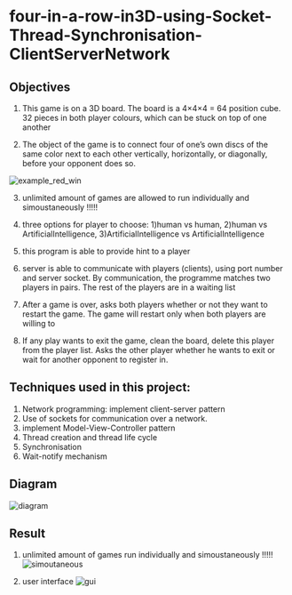 # four-in-a-row-in3D-using-Socket-Thread-Synchronisation-ClientServerNetwork

## Objectives
1) This game is on a 3D board. The board is a 4×4×4 = 64 position cube. 32 pieces in both player colours, which can be stuck on top of one another


2) The object of the game is to connect four of one’s own discs of the same color next to each other
vertically, horizontally, or diagonally, before your opponent does so.

![example_red_win](https://user-images.githubusercontent.com/46351057/50723151-b712ee00-1114-11e9-9417-a2e4e56f2fb8.PNG)

3) unlimited amount of games are allowed to run individually and simoustaneously !!!!!

4) three options for player to choose: 
      1)human vs human, 
      2)human vs ArtificialIntelligence, 
      3)ArtificialIntelligence vs ArtificialIntelligence
      
5) this program is able to provide hint to a player

6) server is able to communicate with players (clients), using port number and server socket. By communication, the programme matches two players in pairs. The rest of the players are in a waiting list

7)	After a game is over, asks both players whether or not they want to restart the game. The game will restart only when both players are willing to 

8)	If any play wants to exit the game, clean the board, delete this player from the player list. Asks the other player whether he wants to exit or wait for another opponent to register in. 



## Techniques used in this project:
1) Network programming: implement client-server pattern
2) Use of sockets for communication over a network.
3) implement Model-View-Controller pattern
4) Thread creation and thread life cycle
5) Synchronisation
6) Wait-notify mechanism

## Diagram

![diagram](https://user-images.githubusercontent.com/46351057/50723109-3ce26980-1114-11e9-9fc9-a9fd2d3eced7.png)

## Result

1) unlimited amount of games run individually and simoustaneously !!!!!
![simoutaneous](https://user-images.githubusercontent.com/46351057/50723457-d90e6f80-1118-11e9-8ec1-d3bba5d9cbdb.png)

2) user interface
![gui](https://user-images.githubusercontent.com/46351057/50723456-d875d900-1118-11e9-85ab-dcc3d8251c9f.png)
